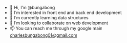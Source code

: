 - 👋 Hi, I’m @bungabong
- 👀 I’m interested in front end and back end development
- 🌱 I’m currently learning data structures
- 💞️ I’m looking to collaborate on web development
- 📫 You can reach me through my google main charlesbungabong01@gmail.com


<!---
bungabong/bungabong is a ✨ special ✨ repository because its `README.md` (this file) appears on your GitHub profile.
You can click the Preview link to take a look at your changes.
--->
